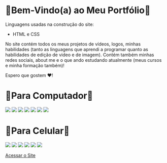 <h1><b>🌻Bem-Vindo(a) ao Meu Portfólio🌻</b></h1>

Linguagens usadas na construção do site:
<ul>
  <li> HTML e CSS </li>
</ul>

No site contém todos os meus projetos de vídeos, logos, minhas habilidades (tanto as linguagens que aprendi a programar quanto as habilidades de edição de video e de imagem). Contém também minhas redes sociais, about me e o que ando estudando atualmente (meus cursos e minha formação também)!

Espero que gostem ❤!

<h1>🌻Para Computador🌻</h1>
<img src="https://user-images.githubusercontent.com/99284224/197839956-f729a453-06ed-4c57-8664-f1a76d8d4a5d.png">
<img src="https://user-images.githubusercontent.com/99284224/199634662-aa01fd8d-7189-430a-a5ff-9be4654f2ef2.png">
<img src="https://user-images.githubusercontent.com/99284224/199634708-7d261d3e-57d5-49a9-a437-b1be8c0d2223.png">
<img src="https://user-images.githubusercontent.com/99284224/199634743-e3210462-6ca8-41f0-a1be-6b7b03f4e360.png">
<img src="https://user-images.githubusercontent.com/99284224/199634784-d67ecb9b-fd58-4cfe-a98a-9fc487679c9a.png">
<img src="https://user-images.githubusercontent.com/99284224/199634843-5bdd1fd0-1d01-4ec7-ae9a-188349097d81.png">
<img src="https://user-images.githubusercontent.com/99284224/199634881-59881b44-f90c-4d2a-9b4b-568408fb5af0.png">

<h1>🌻Para Celular🌻</h1>
<img src="https://user-images.githubusercontent.com/99284224/199635010-2bf7d294-8a54-4126-b8ae-8f2b614d7689.png">
<img src="https://user-images.githubusercontent.com/99284224/199635068-05f5e721-a963-4a96-a5fb-4734622d30ee.png">
<img src="https://user-images.githubusercontent.com/99284224/199635093-e5bdde24-2334-4a4c-9bf9-1ea7ceb6b6d4.png">
<img src="https://user-images.githubusercontent.com/99284224/199635119-14791253-fc94-4737-802c-ba1b05071c7d.png">
<img src="https://user-images.githubusercontent.com/99284224/199635142-c584fd7b-ccc1-44ce-bf70-e07632f47767.png">
<img src="https://user-images.githubusercontent.com/99284224/199635168-43a2eae9-3e8a-465e-8698-1c234210928b.png">

<a href="">Acessar o Site</a>
